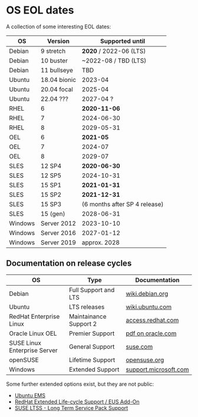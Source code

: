 # OS EOL dates

A collection of some interesting EOL dates:

OS       | Version      | Supported until
---------|--------------|--------------------------
Debian   | 9 stretch    | **2020** / 2022-06 (LTS)
Debian   | 10 buster    | ~2022-08 / TBD (LTS)
Debian   | 11 bullseye  | TBD
Ubuntu   | 18.04 bionic | 2023-04
Ubuntu   | 20.04 focal  | 2025-04
Ubuntu   | 22.04 ???    | 2027-04 ?
RHEL     | 6            | **2020-11-06**
RHEL     | 7            | 2024-06-30
RHEL     | 8            | 2029-05-31
OEL      | 6            | **2021-05**
OEL      | 7            | 2024-07
OEL      | 8            | 2029-07
SLES     | 12 SP4       | **2020-06-30**
SLES     | 12 SP5       | 2024-10-31
SLES     | 15 SP1       | **2021-01-31**
SLES     | 15 SP2       | **2021-12-31**
SLES     | 15 SP3       | (6 months after SP 4 release)
SLES     | 15 (gen)     | 2028-06-31
Windows  | Server 2012  | 2023-10-10
Windows  | Server 2016  | 2027-01-12
Windows  | Server 2019  | approx. 2028


## Documentation on release cycles

OS                           | Type                   | Documentation
-----------------------------|------------------------|---------------------------------------------------------------------------------------------------
Debian                       | Full Support and LTS   | [wiki.debian.org](https://wiki.debian.org/DebianReleases#Production_Releases)
Ubuntu                       | LTS releases           | [wiki.ubuntu.com](https://wiki.ubuntu.com/Releases)
RedHat Enterprise Linux      | Maintainance Support 2 | [access.redhat.com](https://access.redhat.com/support/policy/updates/errata#Life_Cycle_Dates)
Oracle Linux OEL             | Premier Support        | [pdf on oracle.com](https://www.oracle.com/us/support/library/elsp-lifetime-069338.pdf)
SUSE Linux Enterprise Server | General Support        | [suse.com](https://www.suse.com/lifecycle/)
openSUSE                     | Lifetime Support       | [opensuse.org](https://en.opensuse.org/Lifetime)
Windows                      | Extended Support       | [support.microsoft.com](https://docs.microsoft.com/de-de/lifecycle/products/?products=windows)

Some further extended options exist, but they are not public:

* [Ubuntu EMS](https://www.ubuntu.com/esm)
* [RedHat Extended Life-cycle Support / EUS Add-On](https://access.redhat.com/solutions/22763)
* [SUSE LTSS - Long Term Service Pack Support](https://www.suse.com/de-de/products/long-term-service-pack-support/)
